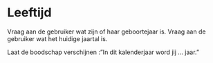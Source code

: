 # Leeftijd

Vraag aan de gebruiker wat zijn of haar geboortejaar is.
Vraag aan de gebruiker wat het huidige jaartal is.

Laat de boodschap verschijnen :”In dit kalenderjaar word jij ... jaar.”

